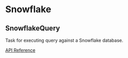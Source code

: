 # Snowflake

## SnowflakeQuery <Badge text="task"/>

Task for executing query against a Snowflake database.

[API Reference](/api/latest/tasks/snowflake.html#snowflakequery)

